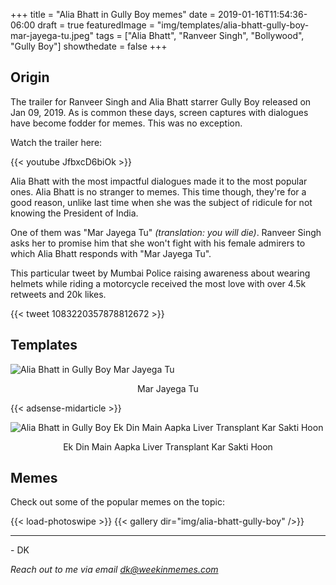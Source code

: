 +++
title = "Alia Bhatt in Gully Boy memes"
date = 2019-01-16T11:54:36-06:00
draft = true
featuredImage = "img/templates/alia-bhatt-gully-boy-mar-jayega-tu.jpeg"
tags = ["Alia Bhatt", "Ranveer Singh", "Bollywood", "Gully Boy"]
showthedate = false
+++

## Origin

The trailer for Ranveer Singh and Alia Bhatt starrer Gully Boy released on Jan 09, 2019. As is common these days, screen captures with dialogues have become fodder for memes. This was no exception. <!--more--> 


Watch the trailer here:

{{< youtube JfbxcD6biOk >}}

Alia Bhatt with the most impactful dialogues made it to the most popular ones. Alia Bhatt is no stranger to memes. This time though, they're for a good reason, unlike last time when she was the subject of ridicule for not knowing the President of India. 

One of them was "Mar Jayega Tu" *(translation: you will die)*. Ranveer Singh asks her to promise him that she won't fight with his female admirers to which Alia Bhatt responds with "Mar Jayega Tu".

This particular tweet by Mumbai Police raising awareness about wearing helmets while riding a motorcycle received the most love with over 4.5k retweets and 20k likes.

{{< tweet 1083220357878812672 >}}


## Templates

![Alia Bhatt in Gully Boy Mar Jayega Tu](img/templates/alia-bhatt-gully-boy-mar-jayega-tu.jpeg)
<center>Mar Jayega Tu</center>

{{< adsense-midarticle >}}

![Alia Bhatt in Gully Boy Ek Din Main Aapka Liver Transplant Kar Sakti Hoon](img/templates/alia-bhatt-gully-boy-liver.jpg)
<center>Ek Din Main Aapka Liver Transplant Kar Sakti Hoon</center>

## Memes

Check out some of the popular memes on the topic:

{{< load-photoswipe >}}
{{< gallery dir="img/alia-bhatt-gully-boy" />}}

---
\- DK

*Reach out to me via email [dk@weekinmemes.com](mailto:dk@weekinmemes.com)*
